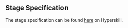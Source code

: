 ## Stage Specification

The stage specification can be found [here](https://hyperskill.org/projects/181/stages/913/implement) on Hyperskill.